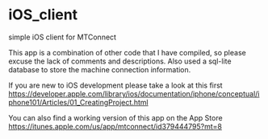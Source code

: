iOS_client
==========

simple iOS client for MTConnect

This app is a combination of other code that I have compiled, so please excuse the lack of comments and descriptions.
Also used a sql-lite database to store the machine connection information.

If you are new to iOS development please take a look at this first https://developer.apple.com/library/ios/documentation/iphone/conceptual/iphone101/Articles/01_CreatingProject.html

You can also find a working version of this app on the App Store https://itunes.apple.com/us/app/mtconnect/id379444795?mt=8


